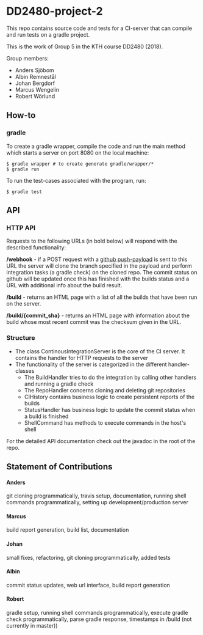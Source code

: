# DD2480-project-2
This repo contains source code and tests for a CI-server that can compile and run tests on a gradle project.

This is the work of Group 5 in the KTH course DD2480 (2018).

Group members:
- Anders Sjöbom
- Albin Remnestål
- Johan Bergdorf
- Marcus Wengelin
- Robert Wörlund
## How-to

### gradle
To create a gradle wrapper, compile the code and run the main method which starts a server on port 8080 on the local machine:
```
$ gradle wrapper # to create generate gradle/wrapper/*
$ gradle run
```
To run the test-cases associated with the program, run:
```
$ gradle test
```
## API
### HTTP API
Requests to the following URLs (in bold below) will respond with the described functionality:

**/webhook** - if a POST request with a [github push-payload](https://developer.github.com/v3/activity/events/types/#pushevent)
is sent to this URL the server will clone the branch specified in the payload and perform integration tasks (a gradle check) on the cloned repo.
The commit status on github will be updated once this has finished with the builds status and a URL with additional info about the build result.

**/build** - returns an HTML page with a list of all the builds that have been run on the server.

**/build/{commit_sha}** - returns an HTML page with information about the build whose most recent commit was the checksum given in the URL.

### Structure
* The class ContinousIntegrationServer is the core of the CI server. It contains the handler for HTTP requests to the server
* The functionality of the server is categorized in the different handler-classes
  * The BuildHandler tries to do the integration by calling other handlers and running a gradle check
  * The RepoHandler concerns cloning and deleting git repositories
  * CIHistory contains business logic to create persistent reports of the builds
  * StatusHandler has business logic to update the commit status when a build is finished
  * ShellCommand has methods to execute commands in the host's shell

For the detailed API documentation check out the javadoc in the root of the repo.
## Statement of Contributions

#### Anders
git cloning programmatically, travis setup, documentation, running shell commands programmatically, setting up development/production server

#### Marcus
build report generation, build list, documentation

#### Johan
small fixes, refactoring, git cloning programmatically, added tests

#### Albin
commit status updates, web url interface, build report generation

#### Robert
gradle setup, running shell commands programmatically, execute gradle check programmatically, parse gradle response, timestamps in /build (not currently in master))
